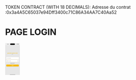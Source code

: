 TOKEN CONTRACT (WITH 18 DECIMALS):
Adresse du contrat :0x3a4A5C65037e94Dff3400c71C86A34AA7C40Aa52

# PAGE LOGIN
<img src="viewLogin.png" width="48">